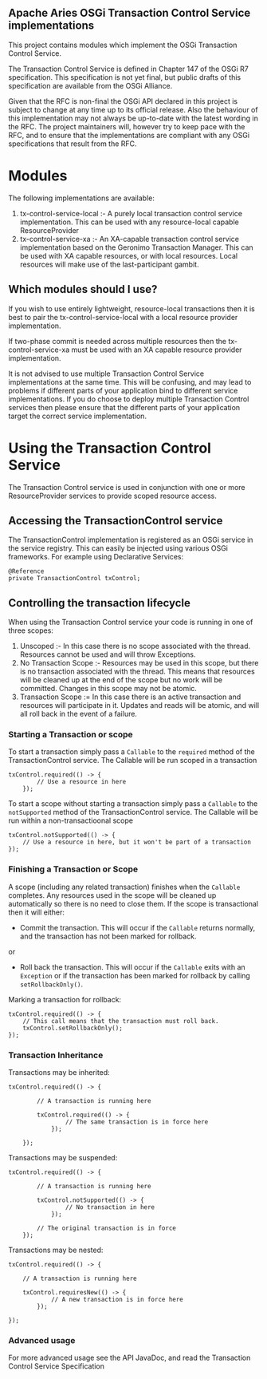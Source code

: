 Apache Aries OSGi Transaction Control Service implementations
------------------------------------------------------------

This project contains modules which implement the OSGi Transaction Control Service.

The Transaction Control Service is defined in Chapter 147 of the OSGi R7 specification. This specification is not yet final, but public drafts of this specification are available from the OSGi Alliance.

Given that the RFC is non-final the OSGi API declared in this project is subject to change at any time up to its official release. Also the behaviour of this implementation may not always be up-to-date with the latest wording in the RFC. The project maintainers will, however try to keep pace with the RFC, and to ensure that the implementations are compliant with any OSGi specifications that result from the RFC.

# Modules

The following implementations are available:

1. tx-control-service-local :- A purely local transaction control service implementation. This can be used with any resource-local capable ResourceProvider
2. tx-control-service-xa :- An XA-capable transaction control service implementation based on the Geronimo Transaction Manager. This can be used with XA capable resources, or with local resources. Local resources will make use of the last-participant gambit.


## Which modules should I use?

If you wish to use entirely lightweight, resource-local transactions then it is best to pair the tx-control-service-local with a local resource provider implementation.

If two-phase commit is needed across multiple resources then the tx-control-service-xa must be used with an XA capable resource provider implementation.

It is not advised to use multiple Transaction Control Service implementations at the same time. This will be confusing, and may lead to problems if different parts of your application bind to different service implementations. If you do choose to deploy multiple Transaction Control services then please ensure that the different parts of your application target the correct service implementation.

# Using the Transaction Control Service

The Transaction Control service is used in conjunction with one or more ResourceProvider services to provide scoped resource access. 

## Accessing the TransactionControl service

The TransactionControl implementation is registered as an OSGi service in the service registry. This can easily be injected using various OSGi frameworks. For example using Declarative Services:

    @Reference
    private TransactionControl txControl;


## Controlling the transaction lifecycle

When using the Transaction Control service your code is running in one of three scopes:

1. Unscoped :- In this case there is no scope associated with the thread. Resources cannot be used and will throw Exceptions.
2. No Transaction Scope :- Resources may be used in this scope, but there is no transaction associated with the thread. This means that resources will be cleaned up at the end of the scope but no work will be committed. Changes in this scope may not be atomic.
3. Transaction Scope := In this case there is an active transaction and resources will participate in it. Updates and reads will be atomic, and will all roll back in the event of a failure.


### Starting a Transaction or scope

To start a transaction simply pass a `Callable` to the `required` method of the TransactionControl service. The Callable will be run scoped in a transaction

    txControl.required(() -> {
            // Use a resource in here
        });

To start a scope without starting a transaction simply pass a `Callable` to the `notSupported` method of the TransactionControl service. The Callable will be run within a non-transactioonal scope

    txControl.notSupported(() -> {
        // Use a resource in here, but it won't be part of a transaction
    });


### Finishing a Transaction or Scope

A scope (including any related transaction) finishes when the `Callable` completes. Any resources used in the scope will be cleaned up automatically so there is no need to close them. If the scope is transactional then it will either:

 * Commit the transaction. This will occur if the `Callable` returns normally, and the transaction has not been marked for rollback.

  or

 * Roll back the transaction. This will occur if the `Callable` exits with an `Exception` or if the transaction has been marked for rollback by calling `setRollbackOnly()`.

Marking a transaction for rollback:

    txControl.required(() -> {
        // This call means that the transaction must roll back.
        txControl.setRollbackOnly();
    });


### Transaction Inheritance

Transactions may be inherited:

    txControl.required(() -> {
    
            // A transaction is running here
    
            txControl.required(() -> {
                    // The same transaction is in force here
                });

        });

Transactions may be suspended:

    txControl.required(() -> {
    
            // A transaction is running here
    
            txControl.notSupported(() -> {
                    // No transaction in here
                });

            // The original transaction is in force
        });

Transactions may be nested:

    txControl.required(() -> {
        
        // A transaction is running here
        
        txControl.requiresNew(() -> {
                // A new transaction is in force here
            });

    });

### Advanced usage

For more advanced usage see the API JavaDoc, and read the Transaction Control Service Specification
